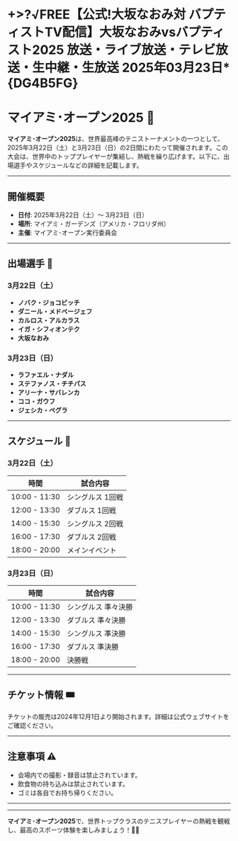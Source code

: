 # +>?√FREE【公式!大坂なおみ対 バプティストTV配信】大坂なおみvsバプティスト2025 放送・ライブ放送・テレビ放送・生中継・生放送 2025年03月23日*{DG4B5FG}

# マイアミ･オープン2025 🎾

**マイアミ･オープン2025**は、世界最高峰のテニストーナメントの一つとして、2025年3月22日（土）と3月23日（日）の2日間にわたって開催されます。この大会は、世界中のトッププレイヤーが集結し、熱戦を繰り広げます。以下に、出場選手やスケジュールなどの詳細を記載します。

---

## 開催概要

- **日付**: 2025年3月22日（土）〜 3月23日（日）
- **場所**: マイアミ・ガーデンズ（アメリカ・フロリダ州）
- **主催**: マイアミ･オープン実行委員会

---

## 出場選手 🎾

### 3月22日（土）
- **ノバク・ジョコビッチ**
- **ダニール・メドベージェフ**
- **カルロス・アルカラス**
- **イガ・シフィオンテク**
- **大坂なおみ**

### 3月23日（日）
- **ラファエル・ナダル**
- **ステファノス・チチパス**
- **アリーナ・サバレンカ**
- **ココ・ガウフ**
- **ジェシカ・ペグラ**

---

## スケジュール 📅

### 3月22日（土）
| 時間         | 試合内容              |
|--------------|-----------------------|
| 10:00 - 11:30 | シングルス 1回戦     |
| 12:00 - 13:30 | ダブルス 1回戦       |
| 14:00 - 15:30 | シングルス 2回戦     |
| 16:00 - 17:30 | ダブルス 2回戦       |
| 18:00 - 20:00 | メインイベント       |

### 3月23日（日）
| 時間         | 試合内容              |
|--------------|-----------------------|
| 10:00 - 11:30 | シングルス 準々決勝  |
| 12:00 - 13:30 | ダブルス 準々決勝    |
| 14:00 - 15:30 | シングルス 準決勝    |
| 16:00 - 17:30 | ダブルス 準決勝      |
| 18:00 - 20:00 | 決勝戦               |

---

## チケット情報 🎟️

チケットの販売は2024年12月1日より開始されます。詳細は公式ウェブサイトをご確認ください。

---

## 注意事項 ⚠️

- 会場内での撮影・録音は禁止されています。
- 飲食物の持ち込みは禁止されています。
- ゴミは各自でお持ち帰りください。

---


---

**マイアミ･オープン2025**で、世界トップクラスのテニスプレイヤーの熱戦を観戦し、最高のスポーツ体験を楽しみましょう！🎾🔥